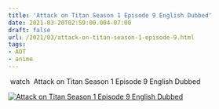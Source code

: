 ```yaml
---
title: 'Attack on Titan Season 1 Episode 9 English Dubbed'
date: 2021-03-20T02:59:00.004-07:00
draft: false
url: /2021/03/attack-on-titan-season-1-episode-9.html
tags: 
- AOT
- anime
---
```


 watch  Attack on Titan Season 1 Episode 9 English Dubbed

[![Attack on Titan Season 1 Episode 9 English Dubbed](https://1.bp.blogspot.com/-inRuhyEXQxs/YFTdxE2IetI/AAAAAAAADEQ/8BAijxC8pkkq506FQ6Nq0aE87zlJFymjwCPcBGAYYCw/w200-h113/attack-on-titan-season-3-e1546884739177.jpg "Attack on Titan Season 1 Episode 9 English Dubbed")](https://1.bp.blogspot.com/-inRuhyEXQxs/YFTdxE2IetI/AAAAAAAADEQ/8BAijxC8pkkq506FQ6Nq0aE87zlJFymjwCPcBGAYYCw/s640/attack-on-titan-season-3-e1546884739177.jpg)